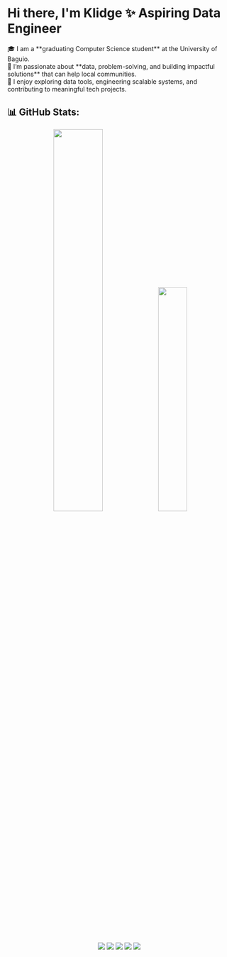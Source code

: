 <h1>Hi there, I'm Klidge ✨ Aspiring Data Engineer</h1>
🎓 I am a **graduating Computer Science student** at the University of Baguio.  <br>
🚀 I’m passionate about **data, problem-solving, and building impactful solutions** that can help local communities.  <br>
🌱 I enjoy exploring data tools, engineering scalable systems, and contributing to meaningful tech projects.  



## 📊 GitHub Stats:
<div align="center">
<img width="47%" src="https://github-readme-stats.vercel.app/api?username=CaesarKlidgeGalutera&theme=tokyonight&show_icons=true&hide_border=true&count_private=true"/>

<img width="36%" src="https://github-readme-stats.vercel.app/api/top-langs/?username=CaesarKlidgeGalutera&theme=tokyonight&show_icons=true&hide_border=true&layout=compact"/>

<br>
<img src="https://img.shields.io/badge/Python-FFD43B?style=for-the-badge&logo=python&logoColor=blue" />
<img src="https://img.shields.io/badge/PostgreSQL-316192?style=for-the-badge&logo=postgresql&logoColor=white" />
<img src="https://img.shields.io/badge/Looker Studio-4285F4?style=for-the-badge&logo=looker&logoColor=white" /> 
<img src="https://img.shields.io/badge/GoogleBigQuery-669DF6?style=for-the-badge&logo=googlebigquery&logoColor=white" /> 
<img src="https://img.shields.io/badge/GIT-E44C30?style=for-the-badge&logo=git&logoColor=white" /> 
